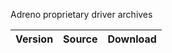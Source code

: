 Adreno proprietary driver archives

| Version | Source | Download |
| ------- | ------ | -------- |
